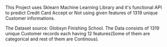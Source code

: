 This Project uses Sklearn Machine Learning Library and it's functional API to predict Credit Card Accept or Not using given features of 1319 unique Customer informations.

The Dataset source: Globsyn Finishing School. The Data consists of 1319 unique Customer records each having 12 features(Some of them are categorical and rest of them are Continous).
